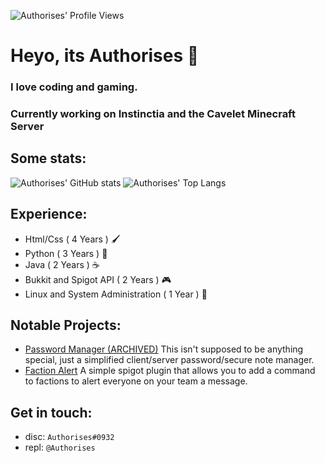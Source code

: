 ![Authorises' Profile Views](https://komarev.com/ghpvc/?username=Authorises&color=ff69b4)
# Heyo, its Authorises 👋
### I love coding and gaming.
### Currently working on Instinctia and the Cavelet Minecraft Server
## Some stats:

![Authorises' GitHub stats](https://github-readme-stats.vercel.app/api?username=Authorises&count_private=true&show_icons=true)
![Authorises' Top Langs](https://github-readme-stats.vercel.app/api/top-langs/?username=Authorises&layout=compact)
## Experience:
- Html/Css ( 4 Years ) 🖌️
- Python ( 3 Years ) 🐍
- Java ( 2 Years ) ☕
- Bukkit and Spigot API ( 2 Years ) 🎮
- Linux and System Administration ( 1 Year ) 🐚

## Notable Projects:
- [Password Manager (ARCHIVED)](https://github.com/Authorises/PasswordManager) This isn't supposed to be anything special, just a simplified client/server password/secure note manager.
- [Faction Alert](https://github.com/Authorises/FactionAlert) A simple spigot plugin that allows you to add a command to factions to alert everyone on your team a message.

## Get in touch:

- disc: ```Authorises#0932```
- repl: ```@Authorises```
